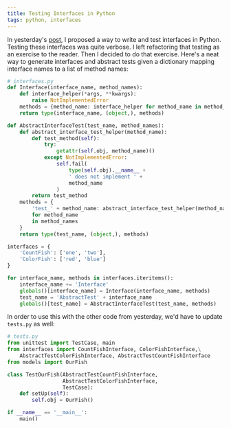 ```yaml
---
title: Testing Interfaces in Python
tags: python, interfaces
---
```


In yesterday's [post](/posts/2014-01-29-interfaces-in-python.html), I proposed a way to write and test interfaces in Python. Testing these interfaces was quite verbose. I left refactoring that testing as an exercise to the reader. Then I decided to do that exercise. Here's a neat way to generate interfaces and abstract tests given a dictionary mapping interface names to a list of method names:

~~~ python
# interfaces.py
def Interface(interface_name, method_names):
    def interface_helper(*args, **kwargs):
        raise NotImplementedError
    methods = {method_name: interface_helper for method_name in method_names}
    return type(interface_name, (object,), methods)

def AbstractInterfaceTest(test_name, method_names):
    def abstract_interface_test_helper(method_name):
        def test_method(self):
            try:
                getattr(self.obj, method_name)()
            except NotImplementedError:
                self.fail(
                    type(self.obj).__name__ +
                    ' does not implement ' +
                    method_name
                )
        return test_method
    methods = {
        'test_' + method_name: abstract_interface_test_helper(method_name)
        for method_name
        in method_names
    }
    return type(test_name, (object,), methods)

interfaces = {
    'CountFish': ['one', 'two'],
    'ColorFish': ['red', 'blue']
}

for interface_name, methods in interfaces.iteritems():
    interface_name += 'Interface'
    globals()[interface_name] = Interface(interface_name, methods)
    test_name = 'AbstractTest' + interface_name
    globals()[test_name] = AbstractInterfaceTest(test_name, methods)
~~~

In order to use this with the other code from yesterday, we'd have to update `tests.py` as well:

~~~ python
# tests.py
from unittest import TestCase, main
from interfaces import CountFishInterface, ColorFishInterface,\
    AbstractTestColorFishInterface, AbstractTestCountFishInterface
from models import OurFish

class TestOurFish(AbstractTestCountFishInterface,
                  AbstractTestColorFishInterface,
                  TestCase):
    def setUp(self):
        self.obj = OurFish()

if __name__ == '__main__':
    main()
~~~
